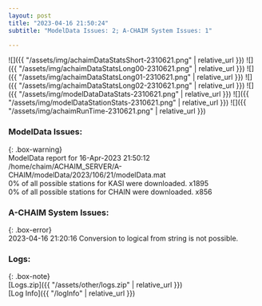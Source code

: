 ```yaml
---
layout: post
title: "2023-04-16 21:50:24"
subtitle: "ModelData Issues: 2; A-CHAIM System Issues: 1"

---
```


![]({{ "/assets/img/achaimDataStatsShort-2310621.png" | relative_url }})
![]({{ "/assets/img/achaimDataStatsLong00-2310621.png" | relative_url }})
![]({{ "/assets/img/achaimDataStatsLong01-2310621.png" | relative_url }})
![]({{ "/assets/img/achaimDataStatsLong02-2310621.png" | relative_url }})
![]({{ "/assets/img/modelDataDataStats-2310621.png" | relative_url }})
![]({{ "/assets/img/modelDataStationStats-2310621.png" | relative_url }})
![]({{ "/assets/img/achaimRunTime-2310621.png" | relative_url }})


### ModelData Issues:  
  
{: .box-warning}  
 ModelData report for 16-Apr-2023 21:50:12   
 /home/chaim/ACHAIM_SERVER/A-CHAIM/modelData/2023/106/21/modelData.mat   
 0% of all possible stations for KASI were downloaded. x1895   
 0% of all possible stations for CHAIN were downloaded. x856   
  
### A-CHAIM System Issues:  
  
{: .box-error}  
2023-04-16 21:20:16 Conversion to logical from string is not possible.  

### Logs:  
  
{: .box-note}  
[Logs.zip]({{ "/assets/other/logs.zip" | relative_url }})  
[Log Info]({{ "/logInfo" | relative_url }})  
